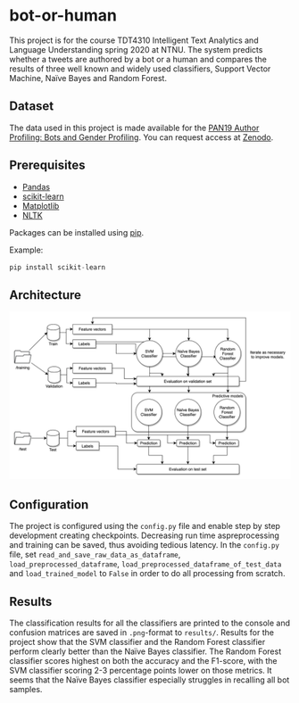 # bot-or-human

This project is for the course TDT4310 Intelligent Text Analytics and Language Understanding spring 2020 at NTNU. The system predicts whether a tweets are authored by a bot or a human and compares the results of three well known and widely used classifiers, Support Vector Machine, Naïve Bayes and Random Forest.

## Dataset

The data used in this project is made available for the [PAN19 Author Profiling: Bots and Gender Profiling](https://pan.webis.de/clef19/pan19-web/author-profiling.html). You can request access at [Zenodo](https://zenodo.org/record/3692340).

## Prerequisites

- [Pandas](https://pandas.pydata.org/)
- [scikit-learn](https://scikit-learn.org/)
- [Matplotlib](https://matplotlib.org/)
- [NLTK](https://www.nltk.org/)

Packages can be installed using [pip](https://pypi.org/project/pip/).

Example:

```python
pip install scikit-learn
```

## Architecture
![Overall system architecture](/Architecture.png)

## Configuration

The project is configured using the `config.py` file and enable step by step development creating checkpoints. Decreasing run time aspreprocessing and training can be saved, thus avoiding tedious latency. In the `config.py` file, set `read_and_save_raw_data_as_dataframe`, `load_preprocessed_dataframe`, `load_preprocessed_dataframe_of_test_data` and `load_trained_model` to `False` in order to do all processing from scratch.

## Results

The classification results for all the classifiers are printed to the console and confusion matrices are saved in `.png`-format to `results/`. Results for the project show that the SVM classifier and the Random Forest classifier perform clearly better than the Naïve Bayes classifier.  The Random Forest classifier scores highest on both the accuracy and the F1-score, with the SVM classifier scoring 2-3 percentage points lower on those metrics.  It seems that the Naïve Bayes classifier especially struggles in recalling all bot samples. 
